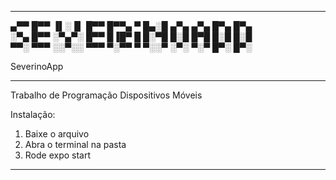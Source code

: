 ___________________________________________________

▄▀▀ █▀▀ ▐▌░▐▌ █▀▀ █▀▀▄ ▀ █▄░█ ▄▀▄     ▄▀▄ █▀▄ █▀▄                                   
░▀▄ █▀▀ ░▀▄▀░ █▀▀ █▐█▀ █ █░▀█ █░█     █▀█ █░█ █░█                             
▀▀░ ▀▀▀ ░░▀░░ ▀▀▀ ▀░▀▀ ▀ ▀░░▀ ░▀░     ▀░▀ █▀░ █▀░                     

SeverinoApp

__________________________________________________

Trabalho de Programação Dispositivos Móveis

Instalação:
1) Baixe o arquivo 
2) Abra o terminal na pasta
3) Rode expo start

__________________________________________________       




